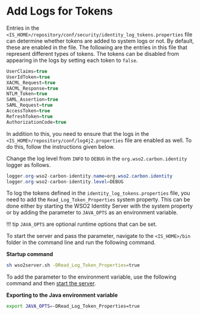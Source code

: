 # Add Logs for Tokens

Entries in the `<IS_HOME>/repository/conf/security/identity_log_tokens.properties` file can determine whether tokens are added to system logs or not. By default, these are enabled in the file. The following are the entries in this file that represent different types of tokens. The tokens can be disabled from appearing in the logs by setting each token to `false`.

``` c#
UserClaims=true
UserIdToken=true
XACML_Request=true
XACML_Response=true
NTLM_Token=true
SAML_Assertion=true
SAML_Request=true
AccessToken=true
RefreshToken=true
AuthorizationCode=true
```

In addition to this, you need to ensure that the logs in the `<IS_HOME>/repository/conf/log4j2.properties` file are enabled as well. To do this, follow the instructions given below.

Change the log level from `INFO` to `DEBUG` in the `org.wso2.carbon.identity` logger as follows.

``` c#
logger.org-wso2-carbon-identity.name=org.wso2.carbon.identity
logger.org-wso2-carbon-identity.level=DEBUG
```

To log the tokens defined in the `identity_log_tokens.properties` file, you need to add the `Read_Log_Token_Properties` system property. This can be done either by starting the WSO2 Identity Server with the system property or by adding the parameter to `JAVA_OPTS` as an environment variable.

!!! tip
    `JAVA_OPTS` are optional runtime options that can be set.


To start the server and pass the parameter, navigate to the `<IS_HOME>/bin` folder in the command line and run the following command.

**Startup command**

``` bash
sh wso2server.sh -DRead_Log_Token_Properties=true
```

To add the parameter to the environment variable, use the following command and then [start the server]({{base_path}}/deploy/get-started/run-the-product/).

**Exporting to the Java environment variable**

``` bash
export JAVA_OPTS=-DRead_Log_Token_Properties=true
```
